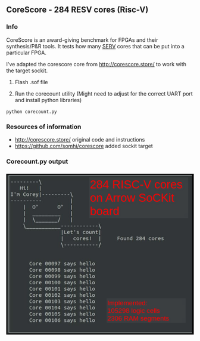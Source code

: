 CoreScore - 284 RESV cores (Risc-V)
-----

### Info 

CoreScore is an award-giving benchmark for FPGAs and their synthesis/P&R tools. It tests how many [SERV](https://github.com/olofk/serv) cores that can be put into a particular FPGA.

I've adapted the corescore core from http://corescore.store/ to work with the target sockit. 

1) Flash .sof file

2) Run the corecount utility (Might need to adjust for the correct UART port and install python libraries)

```
python corecount.py
```


### Resources of information

* http://corescore.store/ original code and instructions
* https://github.com/somhi/corescore  added sockit target

### Corecount.py output

### ![corescore-sockit-edit](corescore-sockit-edit.png)